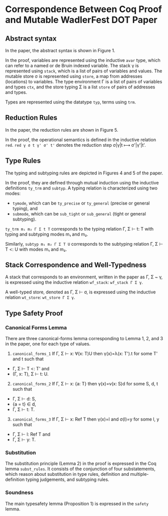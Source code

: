 # Correspondence Between Coq Proof and Mutable WadlerFest DOT Paper

## Abstract syntax

In the paper, the abstract syntax is shown in Figure 1.

In the proof, variables are represented using the inductive `avar` type, which can refer to a named or de Bruin indexed variable. The stack γ is represented using `stack`, which is a list of pairs of variables and values. The mutable store σ is represented using `store`, a map from addresses (locations) to variables. The type environment Γ is a list of pairs of variables and types `ctx`, and the store typing Σ is a list `store` of pairs of addresses and types.

Types are represented using the datatype `typ`, terms using `trm`.

## Reduction Rules

In the paper, the reduction rules are shown in Figure 5.

In the proof, the operational semantics is defined in the inductive relation `red`. 
`red γ σ t γ' σ' t'` denotes the reduction step σ|γ|t ⟼  σ'|γ'|t'.

## Type Rules

The typing and subtyping rules are depicted in Figures 4 and 5 of the paper.

In the proof, they are defined through mutual induction using the inductive definitions `ty_trm` and `subtyp`. A typing relation is characterized using two modes: 
- `tymode`, which can be `ty_precise` or `ty_general` (precise or general typing), and
- `submode`, which can be `sub_tight` or `sub_general` (tight or general subtyping).

`ty_trm m₁ m₂ Γ Σ t T` corresponds to the typing relation Γ, Σ ⊢ t: T with typing and subtyping modes m₁ and m₂.

Similarly, `subtyp m₁ m₂ Γ Σ T U` corresponds to the subtyping relation Γ, Σ ⊢ T <: U with modes m₁ and m₂.

## Stack Correspondence and Well-Typedness

A stack that corresponds to an environment, written in the paper as Γ, Σ ~ γ, is expressed using the inductive relation `wf_stack`: `wf_stack Γ Σ γ`.

A well-typed store, denoted as Γ, Σ ⊢ σ, is expressed using the inductive relation `wt_store`: `wt_store Γ Σ γ`.

## Type Safety Proof

### Canonical Forms Lemma

There are three canonical-forms lemma corresponding to Lemma 1, 2, and 3 in the paper, one for each type of values.

1) `canonical_forms_1`
  If Γ, Σ ⊢ x: ∀(x: T)U then γ(x)=λ(x: T').t for some T' and t such that 
  - Γ, Σ ⊢ T <: T' and 
  - (Γ, x: T), Σ ⊢ t: U.

2) `canonical_forms_2`
  If Γ, Σ ⊢ x: {a: T} then γ(x)=ν(x: S)d for some S, d, t such that
  - Γ, Σ ⊢ d: S,
  - {a = t} ∈ d,
  - Γ, Σ ⊢ t: T.

3) `canonical_forms_3`
  If Γ, Σ ⊢ x: Ref T then γ(x)=l and σ(l)=y for some l, y such that
  - Γ, Σ ⊢ l: Ref T and
  - Γ, Σ ⊢ y: T.

### Substitution

The substitution principle (Lemma 2) in the proof is expressed in the Coq lemma `subst_rules`. It consists of the conjunction of four substatements, which reason about substitution in type rules, definition and multiple-definition typing judgements, and subtyping rules.

### Soundness

The main typesafety lemma (Proposition 1) is expressed in the `safety` lemma.
